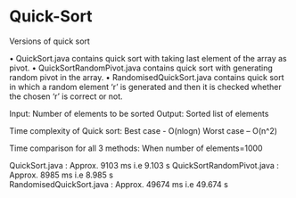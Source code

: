 # Quick-Sort
Versions of quick sort

•	QuickSort.java contains quick sort with taking last element of the array as pivot.
•	QuickSortRandomPivot.java contains quick sort with generating random pivot in the array.
•	RandomisedQuickSort.java contains quick sort in which a random element ‘r’ is generated and then it is checked whether the chosen ‘r’ is   correct or not.

Input: Number of elements to be sorted
Output: Sorted list of elements

Time complexity of Quick sort:
Best case - O(nlogn)
Worst case – O(n^2)

Time comparison for all 3 methods:
When number of elements=1000

QuickSort.java	: 	Approx. 9103 ms i.e 9.103 s
QuickSortRandomPivot.java	: Approx. 8985 ms i.e 8.985 s	
RandomisedQuickSort.java : Approx. 49674 ms i.e 49.674 s
	



